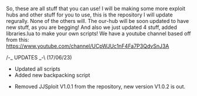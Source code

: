 So, these are all stuff that you can use!
I will be making some more exploit hubs and other stuff for you to use, this is the repository I will update regurally. None of the others will.
The our-hub will be soon updated to have new stuff, as you are begging!
And also we just updated 4 stuff, added libraries.lua to make your own scripts!
We have a youtube channel based off from this: https://www.youtube.com/channel/UCpWJUc1nF4Fa7P3QdvSnJ3A

/-_ UPDATES _-\ (17/06/23)
+ Updated all scripts
+ Added new backpacking script
- Removed JJSploit V1.0.1 from the repository, new version V1.0.2 is out.
